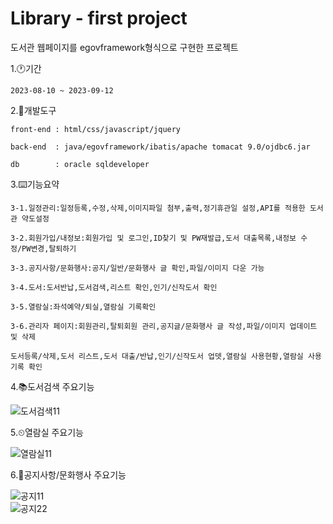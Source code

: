 Library - first project
=============

도서관 웹페이지를 egovframework형식으로 구현한 프로젝트

1.🕐기간   
    
    2023-08-10 ~ 2023-09-12

2.🧨개발도구   
    
    front-end : html/css/javascript/jquery   
    
    back-end  : java/egovframework/ibatis/apache tomacat 9.0/ojdbc6.jar   
    
    db        : oracle sqldeveloper   

3.⌨️기능요약   
    
    3-1.일정관리:일정등록,수정,삭제,이미지파일 첨부,출력,정기휴관일 설정,API를 적용한 도서관 약도설정     
    
    3-2.회원가입/내정보:회원가입 및 로그인,ID찾기 및 PW재발급,도서 대출목록,내정보 수정/PW변경,탈퇴하기   
    
    3-3.공지사항/문화행사:공지/일반/문화행사 글 확인,파일/이미지 다운 가능    
    
    3-4.도서:도서반납,도서검색,리스트 확인,인기/신작도서 확인   
    
    3-5.열람실:좌석예약/퇴실,열람실 기록확인   
    
    3-6.관리자 페이지:회원관리,탈퇴회원 관리,공지글/문화행사 글 작성,파일/이미지 업데이트 및 삭제   
    
    도서등록/삭제,도서 리스트,도서 대출/반납,인기/신작도서 업뎃,열람실 사용현황,열람실 사용기록 확인   

4.📚도서검색 주요기능   

  ![도서검색11](https://github.com/sojeongyunn/first-project/assets/141917116/f50cc697-6655-4bcb-82d0-f8854f876156)   

5.⏲열람실 주요기능   

![열람실11](https://github.com/sojeongyunn/first-project/assets/141917116/7772313f-c901-43e8-9c37-78badc07d710)   

6.📢공지사항/문화행사 주요기능   

![공지11](https://github.com/sojeongyunn/first-project/assets/141917116/519e902e-c405-4247-8ff7-5f943452c8dd)   
![공지22](https://github.com/sojeongyunn/first-project/assets/141917116/a4fa4aaa-4e48-4b2b-bd32-7c0875650c21)   








   





   


   
    


 

    
    





